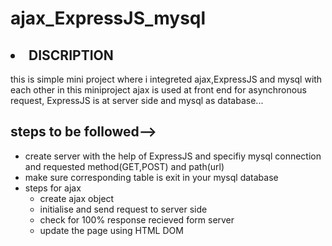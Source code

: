 # ajax_ExpressJS_mysql

## <li/> DISCRIPTION

this is simple mini project where i integreted ajax,ExpressJS and mysql with each other
in this miniproject ajax is used at front end for asynchronous request, ExpressJS is 
at server side and mysql as database...

## steps to be followed-->
<ul>
  <li>create server with the help of ExpressJS and specifiy mysql connection and requested method(GET,POST) and path(url)
  <li>make sure corresponding table is exit in your mysql database
  <li>steps for ajax
    <ul>
      <li>create ajax object
      <li>initialise and send request to server side
      <li>check for 100% response recieved form server
      <li>update the page using HTML DOM
<ul/>        
  
